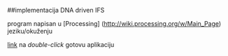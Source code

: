##implementacija DNA driven IFS

program napisan u  [Processing] (http://wiki.processing.org/w/Main_Page) jeziku/okuženju


[link](https://github.com/mirjamsk/DNAdrivenIFS/tree/master/appDNAdrivenIFS) na *double-click* gotovu aplikaciju 



